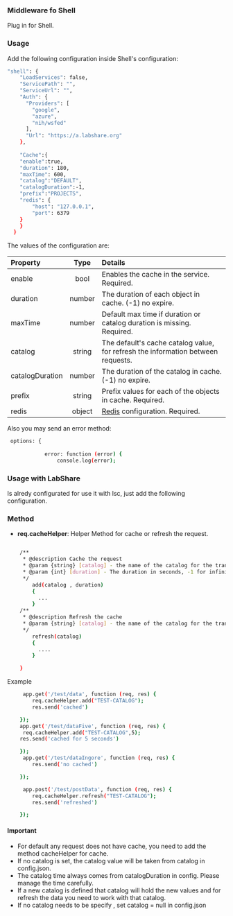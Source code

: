 ### Middleware fo Shell

Plug in for Shell.
### Usage

Add the following configuration inside Shell's  configuration:
```sh
"shell": {
    "LoadServices": false,
    "ServicePath": "",
    "ServiceUrl": "",
    "Auth": {
      "Providers": [
        "google",
        "azure",
        "nih/wsfed"
      ],
      "Url": "https://a.labshare.org"
    },
     
    "Cache":{
    "enable":true,
    "duration": 180,
    "maxTime": 600,
    "catalog":"DEFAULT",
    "catalogDuration":-1,
    "prefix":"PROJECTS",
    "redis": {
        "host": "127.0.0.1",
        "port": 6379
    }
    }
  }
``` 
The values of the configuration are:

| Property  | Type | Details |
| :-------------- |:------:|:----- |
|enable        | bool | Enables the cache in the service. Required. |
| duration        | number | The duration of each object in cache. (-1) no expire.|
| maxTime        | number | Default max time if duration or catalog duration is missing. Required. |
| catalog    | string | The default's cache catalog value, for refresh the information between requests. |
| catalogDuration        | number | The duration of the catalog in cache. (-1) no expire. |
| prefix    | string | Prefix values for each of the objects in cache. Required. |
| redis    | object |[Redis](https://github.com/NodeRedis/node_redis) configuration. Required. |

Also you may send an error method:
```sh
 options: {
       
            error: function (error) {
                console.log(error);

```

### Usage with LabShare

Is alredy configurated for use it with lsc, just add the following configuration.

### Method
- **req.cacheHelper**: Helper Method for cache or refresh the request.
```sh

    /**
     * @description Cache the request
     * @param {string} [catalog] - the name of the catalog for the transaction. Default null.
     * @param {int} [duration] - The duration in seconds, -1 for infinite duration.
     */
        add(catalog , duration)
        {
          ...
        }
    /**
     * @description Refresh the cache
     * @param {string} [catalog] - the name of the catalog for the transaction. Default null.
     */
        refresh(catalog)
        {
          ....
        }

    }
```
Example

```sh
     app.get('/test/data', function (req, res) {
        req.cacheHelper.add("TEST-CATALOG");
        res.send('cached')

    });
    app.get('/test/dataFive', function (req, res) {
     req.cacheHelper.add("TEST-CATALOG",5);
    res.send('cached for 5 seconds')

    });
     app.get('/test/dataIngore', function (req, res) {
        res.send('no cached')

    });

     app.post('/test/postData', function (req, res) {
        req.cacheHelper.refresh("TEST-CATALOG");
        res.send('refreshed')

    });
```
#### Important
- For default any request does not have cache, you need to add the method cacheHelper for cache.
- If no catalog is set, the catalog value will be taken from catalog in config.json.
- The catalog time always comes from catalogDuration in config. Please manage the time carefully. 
- If a new catalog is defined that catalog will hold the new values and for refresh the data
you need to work with that catalog.
- If no catalog needs to be specify , set catalog = null in config.json